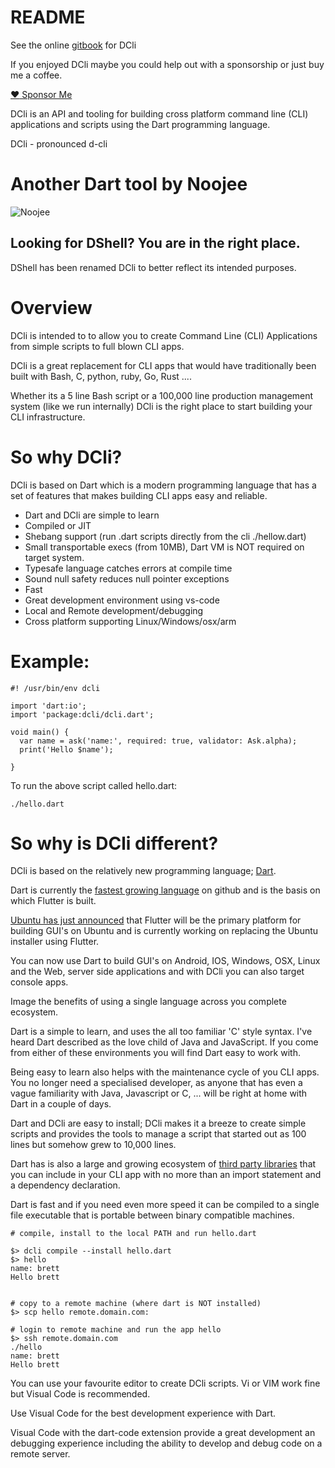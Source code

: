 # README

See the online [gitbook](https://bsutton.gitbook.io/dcli/) for DCli


If you enjoyed DCli maybe you could help out with a sponsorship or just buy me a coffee.

[:heart: Sponsor Me](https://github.com/sponsors/bsutton)


DCli is an API and tooling for building cross platform command line \(CLI\) applications and scripts using the Dart programming language.

DCli - pronounced d-cli


# Another Dart tool by Noojee

![Noojee](https://github.com/bsutton/dcli/blob/master/images/noojee-logo.png?raw=true)

## Looking for DShell? You are in the right place.

DShell has been renamed DCli to better reflect its intended purposes. 

# Overview
DCli is intended to to allow you to create Command  Line (CLI) Applications from simple scripts to full blown CLI apps. 

DCli is a great replacement for CLI apps that would have traditionally been built with Bash, C, python, ruby, Go, Rust ....

Whether its a 5 line Bash script or a 100,000 line production management system (like we run internally) DCli is the right place to start building your CLI infrastructure.
# So why DCli?
DCli is based on Dart which is a modern programming language that has a set of features that makes building CLI apps easy and reliable.
* Dart and DCli are simple to learn
* Compiled or JIT 
* Shebang support (run .dart scripts directly from the cli ./hellow.dart)
* Small transportable execs (from 10MB), Dart VM is NOT required on target system.
* Typesafe language catches errors at compile time
* Sound null safety reduces null pointer exceptions
* Fast
* Great development environment using vs-code
* Local and Remote development/debugging 
* Cross platform supporting Linux/Windows/osx/arm

# Example:
```
#! /usr/bin/env dcli

import 'dart:io';
import 'package:dcli/dcli.dart';

void main() {
  var name = ask('name:', required: true, validator: Ask.alpha);
  print('Hello $name');

}
```
To run the above script called hello.dart:

`./hello.dart`

# So why is DCli different?
DCli is based on the relatively new programming language; [Dart](https://dart.dev/).

Dart is currently the [fastest growing language](https://www.linkedin.com/pulse/google-dart-tops-githubs-list-fastest-growing-2019-bill-detwiler#:~:text=According%20to%20GitHub%27s%20annual%20%22The,tagged%20with%20a%20primary%20language) on github and is the basis on which Flutter is built.

[Ubuntu has just announced](https://medium.com/flutter/announcing-flutter-linux-alpha-with-canonical-19eb824590a9) that Flutter will be the primary platform for building GUI's on Ubuntu and is currently working on replacing the Ubuntu installer using Flutter.

You can now use Dart to build GUI's on Android, IOS, Windows, OSX, Linux and the Web, server side applications and with DCli you can also target console apps.

Image the benefits of using a single language across you complete ecosystem.

Dart is a simple to learn, and uses the all too familiar 'C' style syntax. I've heard Dart described as the love child of Java and JavaScript. If you come from either of these environments you will find Dart easy to work with.


Being easy to learn also helps with the maintenance cycle of you CLI apps. You no longer need a specialised developer, as anyone that has even a vague familiarity with Java, Javascript or C, ... will be right at home with Dart in a couple of days.

Dart and DCli are easy to install; DCli makes it a breeze to create simple scripts and provides the tools to manage a script that started out as 100 lines but somehow grew to 10,000 lines.

Dart has is also a large and growing ecosystem of [third party libraries](https://pub.dev/) that you can include in your CLI app with no more than an import statement and a dependency declaration.

Dart is fast and if you need even more speed it can be compiled to a single file executable that is portable between binary compatible machines.

```
# compile, install to the local PATH and run hello.dart

$> dcli compile --install hello.dart
$> hello
name: brett
Hello brett


# copy to a remote machine (where dart is NOT installed)
$> scp hello remote.domain.com:

# login to remote machine and run the app hello
$> ssh remote.domain.com
./hello
name: brett
Hello brett
```

You can use your favourite editor to create DCli scripts. Vi or VIM work fine but Visual Code is recommended.

Use Visual Code for the best development experience with Dart.

Visual Code with the dart-code extension provide a great development an debugging experience including the ability to develop and debug code on a remote server.
